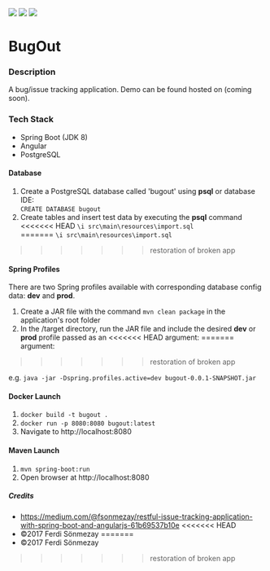 ![](https://github.com/Lylio/image-repo/blob/master/logos/spring-boot.png?raw=true)
![](https://github.com/Lylio/image-repo/blob/master/logos/angular.png?raw=true)
![](https://github.com/Lylio/image-repo/blob/master/logos/postgres.png?raw=true)

# BugOut

### Description
A bug/issue tracking application. Demo can be found hosted on (coming soon).

### Tech Stack
- Spring Boot (JDK 8)
- Angular
- PostgreSQL

#### Database
1. Create a PostgreSQL database called 'bugout' using **psql** or database IDE:  
   `CREATE DATABASE bugout`
2. Create tables and insert test data by executing the **psql** command  
<<<<<<< HEAD
`\i src\main\resources\import.sql`  
=======
   `\i src\main\resources\import.sql`
>>>>>>> restoration of broken app


#### Spring Profiles

There are two Spring profiles available with corresponding database config data: **dev** and **prod**.

1. Create a JAR file with the command `mvn clean package` in the application's root folder
2. In the /target directory, run the JAR file and include the desired **dev** or **prod** profile passed as an
<<<<<<< HEAD
argument:
=======
   argument:
>>>>>>> restoration of broken app

e.g. `java -jar -Dspring.profiles.active=dev bugout-0.0.1-SNAPSHOT.jar`

#### Docker Launch
1. `docker build -t bugout .`
2. `docker run -p 8080:8080 bugout:latest`
3. Navigate to http://localhost:8080

#### Maven Launch
1. `mvn spring-boot:run`
2. Open browser at http://localhost:8080

##### Credits
- https://medium.com/@fsonmezay/restful-issue-tracking-application-with-spring-boot-and-angularjs-61b69537b10e
<<<<<<< HEAD
- ©2017 Ferdi Sönmezay
=======
- ©2017 Ferdi Sönmezay
>>>>>>> restoration of broken app
